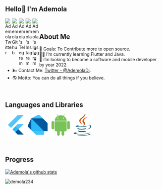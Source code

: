 ## Hello👋 I'm Ademola

<a href="https://twitter.com/AdemolaDi"> <img align="left" alt="Ademola Twitter" width="22px" src="https://cdn.jsdelivr.net/npm/simple-icons@v3/icons/twitter.svg" /> </a> 

<a href="https://github.com/demola234"> <img align="left" alt="Ademola Github" width="22px" src="https://cdn.jsdelivr.net/npm/simple-icons@v3/icons/github.svg" /> </a>

<a href="https://t.me/Ademoladi"> <img align="left" alt="Ademola's Telegram" width="22px" src="https://cdn.jsdelivr.net/npm/simple-icons@v3/icons/telegram.svg" /> </a> 

<a href="https://instagram.com/eon_demola"> <img align="left" alt="Ademola's Instagram" width="22px" src="https://cdn.jsdelivr.net/npm/simple-icons@v3/icons/instagram.svg" /> </a> 

<a href="https://instagram.com/eon_demola"> <img align="left" alt="Ademola's Instagram" width="22px" src="https://cdn.jsdelivr.net/npm/simple-icons@v3/icons/whatsapp.svg" /> </a> 
<br/>

## About Me

- 🔭 Goals: To Contribute more to open source.
- 👨‍💻 I’m currently learning Flutter and Java.
- 🤔 I’m looking to become a software and mobile developer by year 2022.
- 🌬 Contact Me: [Twitter - @AdemolaDi](https://twitter.com/ademoladi). 
- 🌎 Motto: You can do all things if you believe.

<br/> 

## Languages and Libraries

<code><img height="70" 
src="https://raw.githubusercontent.com/github/explore/80688e429a7d4ef2fca1e82350fe8e3517d3494d/topics/flutter/flutter.png"></code><code><img height="70" 
src="https://raw.githubusercontent.com/github/explore/80688e429a7d4ef2fca1e82350fe8e3517d3494d/topics/dart/dart.png"></code> <code><img height="70" 
src="https://raw.githubusercontent.com/github/explore/80688e429a7d4ef2fca1e82350fe8e3517d3494d/topics/android/android.png"></code><code><img height="70" 
src="https://raw.githubusercontent.com/github/explore/80688e429a7d4ef2fca1e82350fe8e3517d3494d/topics/java/java.png"></code>

<br/> 

## Progress
<a href="https://github.com/demola234"> <img align="center" src="https://github-readme-stats.vercel.app/api?username=demola234&show_icons=true&theme=dark&line_height=27" alt="Ademola's github stats"/> </a> 

<p align="left"> <img src="https://komarev.com/ghpvc/?username=demola234&label=Views&color=blue&style=plastic" alt="demola234" /> </p> 
